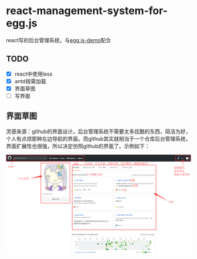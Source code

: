 # react-management-system-for-egg.js

react写的后台管理系统，与[egg.js-demo](https://github.com/sishenhei7/egg.js-api-demo)配合

## TODO

- [x] react中使用less
- [x] antd按需加载
- [x] 界面草图
- [ ] 写界面

## 界面草图

灵感来源：github的界面设计。后台管理系统不需要太多炫酷的东西，简洁为好，个人有点烦那种左边导航的界面。而github其实就相当于一个仓库后台管理系统，界面扩展性也很强，所以决定仿照github的界面了。示例如下：

![界面草图](./interface.png)



